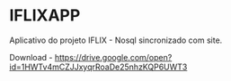 # IFLIXAPP
Aplicativo do projeto IFLIX - Nosql sincronizado com site.

Download - https://drive.google.com/open?id=1HWTv4mCZJJxyqrRoaDe25nhzKQP6UWT3
